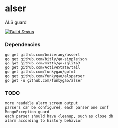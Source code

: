 alser
=====

ALS guard

[![Build Status](https://travis-ci.org/funkygao/alser.png?branch=master)](https://travis-ci.org/funkygao/alser)

### Dependencies

    go get github.com/bmizerany/assert
    go get github.com/bitly/go-simplejson
    go get github.com/mattn/go-sqlite3
    go get github.com/ActiveState/tail
    go get github.com/funkygao/gofmt
    go get github.com/funkygao/alsparser
    go get -u github.com/funkygao/alser

### TODO

    more readable alarm screen output
    parsers can be configured, each parser one conf
    MongoException guard
    each parser should have cleanup, such as close db
    alarm according to history behavior
